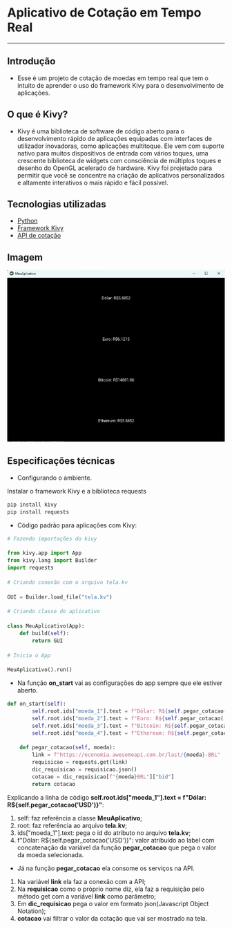 # Aplicativo de Cotação em Tempo Real
---

## Introdução

- Esse é um projeto de cotação de moedas em tempo real que tem o intuito de aprender o uso do framework Kivy para o desenvolvimento de aplicações.

## O que é Kivy?

- Kivy é uma biblioteca de software de código aberto para o desenvolvimento rápido de aplicações equipadas com interfaces de utilizador inovadoras, como aplicações multitoque. Ele vem com suporte nativo para muitos dispositivos de entrada com vários toques, uma crescente biblioteca de widgets com consciência de múltiplos toques e desenho do OpenGL acelerado de hardware. Kivy foi projetado para permitir que você se concentre na criação de aplicativos personalizados e altamente interativos o mais rápido e fácil possível.

## Tecnologias utilizadas

- [Python](https://www.python.org)
- [Framework Kivy](https://kivy.org/doc/stable/)
- [API de cotação](https://docs.awesomeapi.com.br/api-de-moedas)

## Imagem

![Cotação](img/image.png)


## Especificações técnicas

- Configurando o ambiente.

Instalar o framework Kivy e a biblioteca requests

~~~cmd
pip install kivy
pip install requests
~~~

- Código padrão para aplicações com Kivy:

~~~Python
# Fazendo importações do kivy 

from kivy.app import App 
from kivy.lang import Builder
import requests

# Criando conexão com o arquivo tela.kv

GUI = Builder.load_file("tela.kv")

# Criando classe do aplicativo 

class MeuAplicativo(App):
    def build(self):
        return GUI

# Inicia o App

MeuAplicativo().run()
~~~

- Na função **on_start** vai as configurações do app sempre que ele estiver aberto. 

~~~Python
def on_start(self):   
        self.root.ids["moeda_1"].text = f"Dólar: R${self.pegar_cotacao('USD')}"
        self.root.ids["moeda_2"].text = f"Euro: R${self.pegar_cotacao('EUR')}"
        self.root.ids["moeda_3"].text = f"Bitcoin: R${self.pegar_cotacao('ETH')}"
        self.root.ids["moeda_4"].text = f"Ethereum: R${self.pegar_cotacao('USD')}"
    
    def pegar_cotacao(self, moeda):
        link = f"https://economia.awesomeapi.com.br/last/{moeda}-BRL"
        requisicao = requests.get(link)
        dic_requisicao = requisicao.json()
        cotacao = dic_requisicao[f"{moeda}BRL"]["bid"]
        return cotacao
~~~

Explicando a linha de código **self.root.ids["moeda_1"].text = f"Dólar: R${self.pegar_cotacao('USD')}"**:

1. self: faz referência a classe **MeuAplicativo**;
2. root: faz referência ao arquivo **tela.kv**;
3. ids["moeda_1"].text: pega o id do atributo no arquivo **tela.kv**;
4. f"Dólar: R${self.pegar_cotacao('USD')}": valor atribuído ao label com concatenação da variável da função **pegar_cotacao** que pega o valor da moeda selecionada.

- Já na função **pegar_cotacao** ela consome os serviços na API.

1. Na variável **link** ela faz a conexão com a API;
2. Na **requisicao** como o próprio nome diz, ela faz a requisição pelo método get com a variável **link** como parâmetro;
3. Em **dic_requisicao** pega o valor em formato json(Javascript Object Notation);
4. **cotacao** vai filtrar o valor da cotação que vai ser mostrado na tela.

